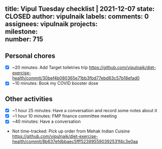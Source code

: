 title:	Vipul Tuesday checklist | 2021-12-07
state:	CLOSED
author:	vipulnaik
labels:	
comments:	0
assignees:	vipulnaik
projects:	
milestone:	
number:	715
--
## Personal chores

- [x] ~20 minutes: Add Target toiletries trip https://github.com/vipulnaik/diet-exercise-health/commit/30bef4b080365e71bb3fbd77ebd63c57b18efad0
- [x] ~10 minutes: Book my COVID booster dose 
## Other activities

- [x] ~1 hour 25 minutes: Have a conversation and record some notes about it
- [x] ~1 hour 10 minutes: FMP finance committee meeting
- [x] ~40 minutes: Have a conversation
- Not time-tracked: Pick up order from Mehak Indian Cuisine  https://github.com/vipulnaik/diet-exercise-health/commit/8b637efdbbaec5fff523995590392531f4c3e0aa

